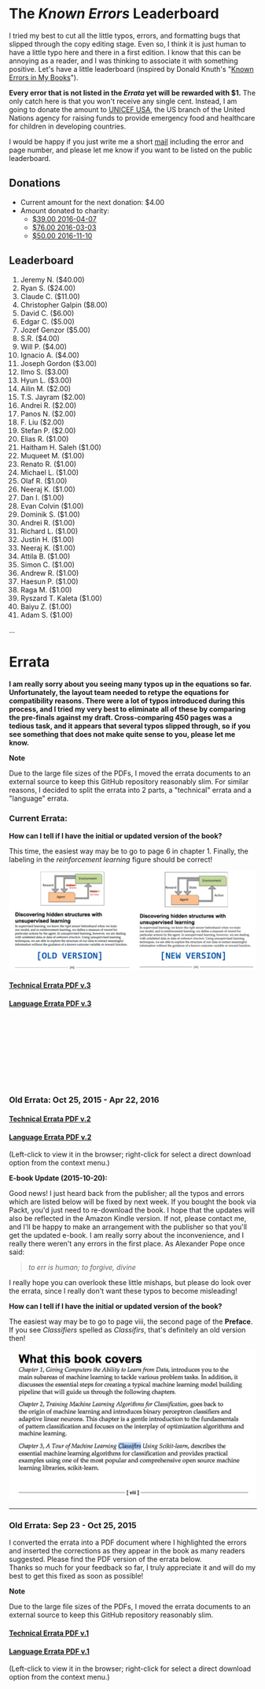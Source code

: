 The *Known Errors* Leaderboard
========================




I tried my best to cut all the little typos, errors, and formatting bugs that slipped through the copy editing stage. Even so, I think it is just human to have a little typo here and there in a first edition. I know that this can be annoying as a reader, and I was thinking to associate it with something positive. Let's have a little leaderboard (inspired by Donald Knuth's "[Known Errors in My Books](http://www-cs-faculty.stanford.edu/~uno/books.html)").

**Every error that is not listed in the *Errata* yet will be rewarded with $1.**
The only catch here is that you won't receive any single cent. Instead, I am going to donate the amount to [UNICEF USA](http://www.unicefusa.org), the US branch of the United Nations agency for raising funds to provide emergency food and healthcare for children in developing countries.




I would be happy if you just write me a short [mail](mailto:mail@sebastianraschka.com) including the error and page number, and please let me know if you want to be listed on the public leaderboard.



## Donations

- Current amount for the next donation: $4.00
- Amount donated to charity:
  - [$39.00 2016-04-07](./2016-04-07-unicef.pdf)
  - [$76.00 2016-03-03](./2016-03-03-unicef.pdf)
  - [$50.00 2016-11-10](./2016-11-10-commoncause.png)


## Leaderboard

1. Jeremy N. ($40.00)
1. Ryan S. ($24.00)
2. Claude C. ($11.00)
2. Christopher Galpin ($8.00)
18. David C. ($6.00)
2. Edgar C. ($5.00)
27. Jozef Genzor ($5.00)
3. S.R. ($4.00)
3. Will P. ($4.00)
3. Ignacio A. ($4.00)
4. Joseph Gordon ($3.00)
6. Ilmo S. ($3.00)
7. Hyun L. ($3.00)
5. Ailin M. ($2.00)
8. T.S. Jayram ($2.00)
9. Andrei R. ($2.00)
10. Panos N. ($2.00)
19. F. Liu ($2.00)
20. Stefan P. ($2.00)
11. Elias R. ($1.00)
12. Haitham H. Saleh ($1.00)
13. Muqueet M. ($1.00)
14. Renato R. ($1.00)
15. Michael L. ($1.00)
16. Olaf R. ($1.00)
17. Neeraj K. ($1.00)
18. Dan I. ($1.00)
19. Evan Colvin ($1.00)
21. Dominik S. ($1.00)
22. Andrei R. ($1.00)
23. Richard L. ($1.00)
24. Justin H. ($1.00)
25. Neeraj K. ($1.00)
26. Attila B. ($1.00)
27. Simon C. ($1.00)
28. Andrew R. ($1.00)
29. Haesun P. ($1.00)
30. Raga M. ($1.00)
31. Ryszard T. Kaleta ($1.00)
32. Baiyu Z. ($1.00)
33. Adam S. ($1.00)


...

# Errata

**I am really sorry about you seeing many typos up in the equations so far. Unfortunately, the layout team needed to retype the equations for compatibility reasons. There were a lot of typos introduced during this process, and I tried my very best to eliminate all of these by comparing the pre-finals against my draft. Cross-comparing 450 pages was a tedious task, and it appears that several typos slipped through, so if you see something that does not make quite sense to you, please let me know.**


**Note**

Due to the large file sizes of the PDFs, I moved the errata documents to an external source to keep this GitHub repository reasonably slim. For similar reasons, I decided to split the errata into 2 parts, a "technical" errata and a "language" errata.

### Current Errata:


**How can I tell if I have the initial or updated version of the book?**

This time, the easiest way may be to go to page 6 in chapter 1. Finally, the labeling in the *reinforcement learning* figure should be correct!

![](./images/errata/errata_2016-04-22.jpg)


#### [Technical Errata PDF v.3](http://sebastianraschka.com/pdf/books/pymle/errata_3rd_technical.pdf)

#### [Language Errata PDF v.3](http://sebastianraschka.com/pdf/books/pymle/errata_3rd_language.pdf)


<br>
<br>
<br>
<br>
<br>
<br>
<br>
<br>

### Old Errata: Oct 25, 2015 - Apr 22, 2016




#### [Technical Errata PDF v.2](http://sebastianraschka.com/pdf/books/pymle/errata_2nd_technical.pdf)

#### [Language Errata PDF v.2](http://sebastianraschka.com/pdf/books/pymle/errata_2nd_language.pdf)

(Left-click to view it in the browser; right-click for select a direct download option from the context menu.)

**E-book Update (2015-10-20):**    

Good news! I just heard back from the publisher; all the typos and errors which are listed below will be fixed by next week. If you bought the book via Packt, you'd just need to re-download the book. I hope that the updates will also be reflected in the Amazon Kindle version. If not, please contact me, and I'll be happy to make an arrangement with the publisher so that you'll get the updated e-book.
I am really sorry about the inconvenience, and I really there weren't any errors in the first place. As Alexander Pope once said:

> *to err is human; to forgive, divine*

 I really hope you can overlook these little mishaps, but please do look over the errata, since I really don't want these typos to become misleading!


**How can I tell if I have the initial or updated version of the book?**

The easiest way may be to go to page viii, the second page of the **Preface**. If you see *Classifiers* spelled as *Classifirs*, that's definitely an old version then!

![](./images/errata/errata_2015-10-20.png)


---

### Old Errata: Sep 23 - Oct 25, 2015


I converted the errata into a PDF document where I highlighted the errors and inserted the corrections as they appear in the book as many readers suggested. Please find the PDF version of the errata below.  
Thanks so much for your feedback so far, I truly appreciate it and will do my best to get this fixed as soon as possible!

**Note**

Due to the large file sizes of the PDFs, I moved the errata documents to an external source to keep this GitHub repository reasonably slim.

#### [Technical Errata PDF v.1](http://sebastianraschka.com/pdf/books/pymle/errata_1st_technical.pdf)

#### [Language Errata PDF v.1](http://sebastianraschka.com/pdf/books/pymle/errata_1st_language.pdf)

(Left-click to view it in the browser; right-click for select a direct download option from the context menu.)

